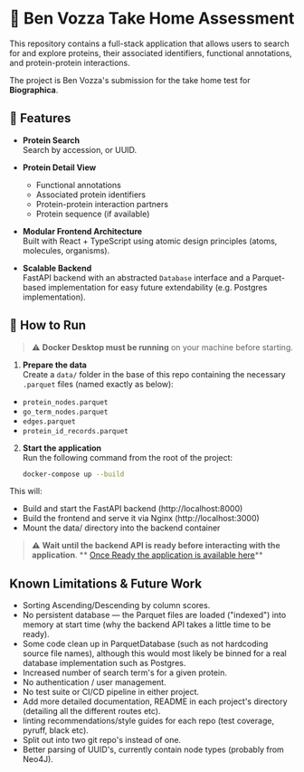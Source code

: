 # 🧬 Ben Vozza Take Home Assessment

This repository contains a full-stack application that allows users to search for and explore proteins, their associated identifiers, functional annotations, and protein-protein interactions. 

The project is Ben Vozza's submission for the take home test for **Biographica**.

## 🚀 Features

- **Protein Search**  
  Search by accession, or UUID.

- **Protein Detail View**  
  - Functional annotations  
  - Associated protein identifiers  
  - Protein-protein interaction partners  
  - Protein sequence (if available)

- **Modular Frontend Architecture**  
  Built with React + TypeScript using atomic design principles (atoms, molecules, organisms).

- **Scalable Backend**  
  FastAPI backend with an abstracted `Database` interface and a Parquet-based implementation for easy future extendability (e.g. Postgres implementation).


## 🐳 How to Run

> ⚠️ **Docker Desktop must be running** on your machine before starting.

1. **Prepare the data**  
  Create a `data/` folder in the base of this repo containing the necessary `.parquet` files (named exactly as below):
  - `protein_nodes.parquet`
  - `go_term_nodes.parquet`
  - `edges.parquet`
  - `protein_id_records.parquet`

2. **Start the application**  
   Run the following command from the root of the project:

   ```bash
   docker-compose up --build
   ```

This will:
- Build and start the FastAPI backend (http://localhost:8000)
- Build the frontend and serve it via Nginx (http://localhost:3000)
- Mount the data/ directory into the backend container

> ⚠️ **Wait until the backend API is ready before interacting with the application**.
** [Once Ready the application is available here](http://localhost:3000)**


##  Known Limitations & Future Work
- Sorting Ascending/Descending by column scores.
- No persistent database — the Parquet files are loaded ("indexed") into memory at start time (why the backend API takes a little time to be ready).
- Some code clean up in ParquetDatabase (such as not hardcoding source file names), although this would most likely be binned for a real database implementation such as Postgres.
- Increased number of search term's for a given protein.
- No authentication / user management.
- No test suite or CI/CD pipeline in either project.
- Add more detailed documentation, README in each project's directory (detailing all the different routes etc). 
- linting recommendations/style guides for each repo (test coverage, pyruff, black etc).
- Split out into two git repo's instead of one.
- Better parsing of UUID's, currently contain node types (probably from Neo4J). 

